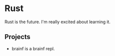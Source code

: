 # Rust

Rust is the future. I'm really excited about learning it.

## Projects

 * brainf is a brainf repl.

